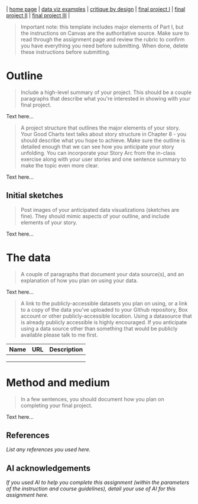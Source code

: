 | [home page](https://aa29zzjj.github.io/jerryh-online-portfolio/) | [data viz examples](dataviz-examples) | [critique by design](critique-by-design) | [final project I](final-project-part-one) | [final project II](final-project-part-two) | [final project III](final-project-part-three) |


> Important note: this template includes major elements of Part I, but the instructions on Canvas are the authoritative source.  Make sure to read through the assignment page and review the rubric to confirm you have everything you need before submitting.  When done, delete these instructions before submitting.

# Outline
> Include a high-level summary of your project.  This should be a couple paragraphs that describe what you're interested in showing with your final project. 
 
Text here...

> A project structure that outlines the major elements of your story.  Your Good Charts text talks about story structure in Chapter 8 - you should describe what you hope to achieve.  Make sure the outline is detailed enough that we can see how you anticipate your story unfolding.  You can incorporate your Story Arc from the in-class exercise along with your user stories and one sentence summary to make the topic even more clear. 

Text here...

## Initial sketches
> Post images of your anticipated data visualizations (sketches are fine). They should mimic aspects of your outline, and include elements of your story.  

Text here...

# The data
> A couple of paragraphs that document your data source(s), and an explanation of how you plan on using your data. 

Text here...

> A link to the publicly-accessible datasets you plan on using, or a link to a copy of the data you've uploaded to your Github repository, Box account or other publicly-accessible location. Using a datasource that is already publicly accessible is highly encouraged.  If you anticipate using a data source other than something that would be publicly available please talk to me first. 

| Name | URL | Description |
|------|-----|-------------|
|      |     |             |
|      |     |             |
|      |     |             |

# Method and medium
> In a few sentences, you should document how you plan on completing your final project. 

Text here...

## References
_List any references you used here._

## AI acknowledgements
_If you used AI to help you complete this assignment (within the parameters of the instruction and course guidelines), detail your use of AI for this assignment here._
